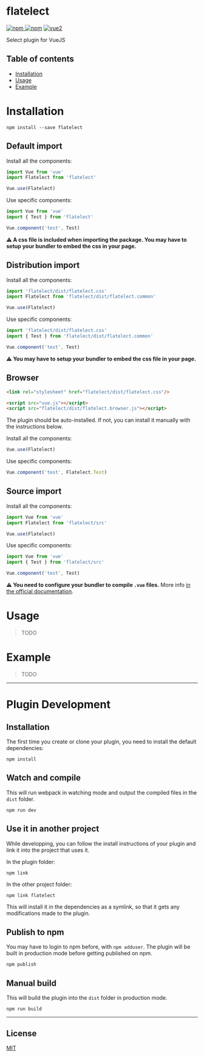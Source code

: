 # flatelect

[![npm](https://img.shields.io/npm/v/flatelect.svg) ![npm](https://img.shields.io/npm/dm/flatelect.svg)](https://www.npmjs.com/package/flatelect)
[![vue2](https://img.shields.io/badge/vue-2.x-brightgreen.svg)](https://vuejs.org/)

Select plugin for VueJS

## Table of contents

- [Installation](#installation)
- [Usage](#usage)
- [Example](#example)

# Installation

```
npm install --save flatelect
```

## Default import

Install all the components:

```javascript
import Vue from 'vue'
import Flatelect from 'flatelect'

Vue.use(Flatelect)
```

Use specific components:

```javascript
import Vue from 'vue'
import { Test } from 'flatelect'

Vue.component('test', Test)
```

**⚠️ A css file is included when importing the package. You may have to setup your bundler to embed the css in your page.**

## Distribution import

Install all the components:

```javascript
import 'flatelect/dist/flatelect.css'
import Flatelect from 'flatelect/dist/flatelect.common'

Vue.use(Flatelect)
```

Use specific components:

```javascript
import 'flatelect/dist/flatelect.css'
import { Test } from 'flatelect/dist/flatelect.common'

Vue.component('test', Test)
```

**⚠️ You may have to setup your bundler to embed the css file in your page.**

## Browser

```html
<link rel="stylesheet" href="flatelect/dist/flatelect.css"/>

<script src="vue.js"></script>
<script src="flatelect/dist/flatelect.browser.js"></script>
```

The plugin should be auto-installed. If not, you can install it manually with the instructions below.

Install all the components:

```javascript
Vue.use(Flatelect)
```

Use specific components:

```javascript
Vue.component('test', Flatelect.Test)
```

## Source import

Install all the components:

```javascript
import Vue from 'vue'
import Flatelect from 'flatelect/src'

Vue.use(Flatelect)
```

Use specific components:

```javascript
import Vue from 'vue'
import { Test } from 'flatelect/src'

Vue.component('test', Test)
```

**⚠️ You need to configure your bundler to compile `.vue` files.** More info [in the official documentation](https://vuejs.org/v2/guide/single-file-components.html).

# Usage

> TODO

# Example

> TODO

---

# Plugin Development

## Installation

The first time you create or clone your plugin, you need to install the default dependencies:

```
npm install
```

## Watch and compile

This will run webpack in watching mode and output the compiled files in the `dist` folder.

```
npm run dev
```

## Use it in another project

While developping, you can follow the install instructions of your plugin and link it into the project that uses it.

In the plugin folder:

```
npm link
```

In the other project folder:

```
npm link flatelect
```

This will install it in the dependencies as a symlink, so that it gets any modifications made to the plugin.

## Publish to npm

You may have to login to npm before, with `npm adduser`. The plugin will be built in production mode before getting published on npm.

```
npm publish
```

## Manual build

This will build the plugin into the `dist` folder in production mode.

```
npm run build
```

---

## License

[MIT](http://opensource.org/licenses/MIT)
